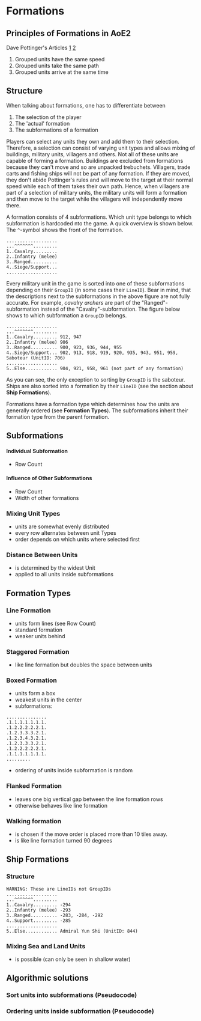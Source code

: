 # Formations

## Principles of Formations in AoE2

Dave Pottinger's Articles [1](http://www.gamasutra.com/view/feature/131720/coordinated_unit_movement.php) [2](http://www.gamasutra.com/view/feature/131721/implementing_coordinated_movement.php)

1. Grouped units have the same speed
2. Grouped units take the same path
3. Grouped units arrive at the same time

## Structure

When talking about formations, one has to differentiate between

1. The selection of the player
2. The 'actual' formation
3. The subformations of a formation

Players can select any units they own and add them to their selection. Therefore, a selection can consist of varying unit types and allows mixing of buildings, military units, villagers and others. Not all of these units are capable of forming a formation. Buildings are excluded from formations because they can't move and so are unpacked trebuchets. Villagers, trade carts and fishing ships will not be part of any formation. If they are moved, they don't abide Pottinger's rules and will move to the target at their normal speed while each of them takes their own path. Hence, when villagers are part of a selection of military units, the military units will form a formation and then move to the target while the villagers will independently move there.

A formation consists of 4 subformations. Which unit type belongs to which subformation is hardcoded nto the game. A quick overview is shown below. The `^`-symbol shows the front of the formation.

```
...................
...^^^^^^^.........
1..Cavalry.........
2..Infantry (melee)
3..Ranged..........
4..Siege/Support...
...................
```

Every military unit in the game is sorted into one of these subformations depending on their `GroupID` (in some cases their `LineID`). Bear in mind, that the descriptions next to the subformations in the above figure are not fully accurate. For example, *cavalry archers* are part of the "Ranged"-subformation instead of the "Cavalry"-subformation. The figure below shows to which subformation a `GroupID` belongs.

```
...................
...^^^^^^^.........
1..Cavalry......... 912, 947
2..Infantry (melee) 906
3..Ranged.......... 900, 923, 936, 944, 955
4..Siege/Support... 902, 913, 918, 919, 920, 935, 943, 951, 959, Saboteur (UnitID: 706)
...................
5..Else............ 904, 921, 958, 961 (not part of any formation)
```

As you can see, the only exception to sorting by `GroupID` is the saboteur. Ships are also sorted into a formation by their `LineID` (see the section about **Ship Formations**).

Formations have a formation type which determines how the units are generally ordered (see **Formation Types**). The subformations inherit their formation type from the parent formation.

## Subformations

#### Individual Subformation

* Row Count

#### Influence of Other Subformations

* Row Count
* Width of other formations

### Mixing Unit Types

* units are somewhat evenly distributed
* every row alternates between unit Types
* order depends on which units where selected first

### Distance Between Units

* is determined by the widest Unit
* applied to all units inside subformations

## Formation Types

### Line Formation

* units form lines (see Row Count)
* standard formation
* weaker units behind

### Staggered Formation

* like line formation but doubles the space between units

### Boxed Formation

* units form a box
* weakest units in the center
* subformations:

```
...............
.1.1.1.1.1.1.1.
.1.2.2.2.2.2.1.
.1.2.3.3.3.2.1.
.1.2.3.4.3.2.1.
.1.2.3.3.3.2.1.
.1.2.2.2.2.2.1.
.1.1.1.1.1.1.1.
.........
```

* ordering of units inside subformation is random

### Flanked Formation

* leaves one big vertical gap between the line formation rows
* otherwise behaves like line formation

### Walking formation

* is chosen if the move order is placed more than 10 tiles away.
* is like line formation turned 90 degrees

## Ship Formations

### Structure

```
WARNING: These are LineIDs not GroupIDs
...................
...^^^^^^^.........
1..Cavalry......... -294
2..Infantry (melee) -293
3..Ranged.......... -283, -284, -292
4..Support......... -285
...................
5..Else............ Admiral Yun Shi (UnitID: 844)
```

### Mixing Sea and Land Units

* is possible (can only be seen in shallow water)

## Algorithmic solutions

### Sort units into subformations (Pseudocode)

### Ordering units inside subformation (Pseudocode)

